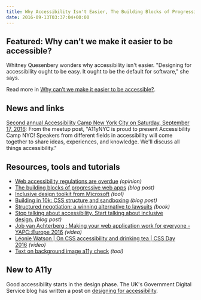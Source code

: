```yaml
---
title: Why Accessibility Isn't Easier, The Building Blocks of Progressive Web Apps, On CSS Accessibility and Drinking Tea and More
date: 2016-09-13T03:37:04+00:00
---
```


## Featured: Why can’t we make it easier to be accessible?

Whitney Quesenbery wonders why accessibility isn't easier. "Designing for accessibility ought to be easy. It ought to be the default for software," she says.

Read more in [Why can’t we make it easier to be accessible?](http://rosenfeldmedia.com/announcements/cant-make-easier-accessible/).

## News and links

[Second annual Accessibility Camp New York City on Saturday, September 17, 2016](http://www.meetup.com/A11yNYC/events/233751027/): From the meetup post, "A11yNYC is proud to present Accessibility Camp NYC! Speakers from different fields in accessibility will come together to share ideas, experiences, and knowledge. We'll discuss all things accessibility."

## Resources, tools and tutorials

- [Web accessibility regulations are overdue](http://www.usatoday.com/story/tech/columnist/2016/08/29/web-accessibility-regulations-overdue-column/87043768/) *(opinion)*
- [The building blocks of progressive web apps](https://www.smashingmagazine.com/2016/09/the-building-blocks-of-progressive-web-apps/) *(blog post)*
- [Inclusive design toolkit from Microsoft](http://download.microsoft.com/download/B/0/D/B0D4BF87-09CE-4417-8F28-D60703D672ED/INCLUSIVE_TOOLKIT_MANUAL_FINAL.pdf) *(tool)*
- [Building in 10k: CSS structure and sandboxing](https://blogs.windows.com/msedgedev/2016/09/08/10k-css-structure-and-sandboxing/) *(blog post)*
- [Structured negotiation: a winning alternative to lawsuits](http://shop.americanbar.org/eBus/Store/ProductDetails.aspx?productId=253331125&term=5100030) *(book)*
- [Stop talking about accessibility. Start talking about inclusive design.](https://envato.com/blog/stop-talking-accessibility-start-talking-inclusive-design/) *(blog post)*
- [Job van Achterberg : Making your web application work for everyone - YAPC::Europe 2016](https://www.youtube.com/watch?v=kysW8WSk41Y) *(video)*
- [Léonie Watson | On CSS accessibility and drinking tea | CSS Day 2016](https://vimeo.com/180566024) *(video)*
- [Text on background image a11y check](http://www.brandwood.com/a11y/) *(tool)*

## New to A11y

Good accessibility starts in the design phase. The UK's Government Digital Service blog has written a post on [designing for accessibility](https://accessibility.blog.gov.uk/2016/09/02/dos-and-donts-on-designing-for-accessibility/).
